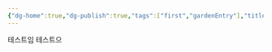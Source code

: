 ```yaml
---
{"dg-home":true,"dg-publish":true,"tags":["first","gardenEntry"],"title":"test titel","aliases":["gdgdgd"],"cssclasses":["good"],"permalink":"/ddddd/","dg-permalink":"ddddd","dgPassFrontmatter":true,"noteIcon":""}
---
```


테스트임 테스트으 
